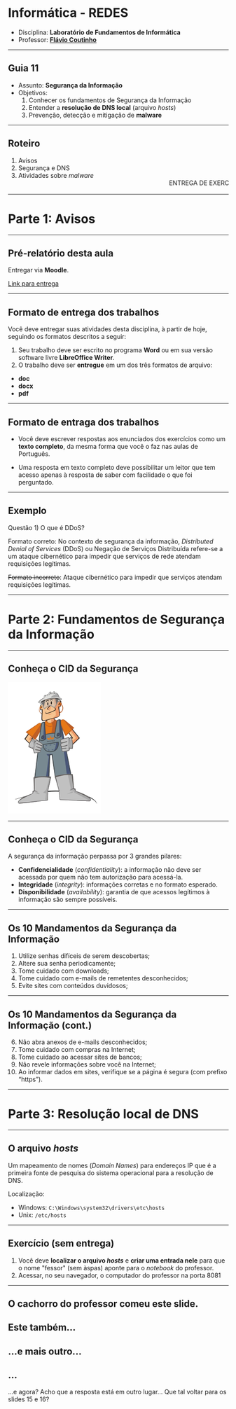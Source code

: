 # Informática - REDES

- Disciplina: **Laboratório de Fundamentos de Informática**
- Professor: **[Flávio Coutinho](mailto:coutinho@decom.cefetmg.br)**

---
## Guia 11

- Assunto: **Segurança da Informação**
- Objetivos:
  1. Conhecer os fundamentos de Segurança da Informação
  1. Entender a **resolução de DNS local** (arquivo _hosts_)
  1. Prevenção, detecção e mitigação de **malware**

---
## Roteiro

1. Avisos
1. Segurança e DNS
1. Atividades sobre _malware_
   <marquee>ENTREGA DE EXERCÍCIO via Moodle</marquee>

---
# Parte 1: Avisos

---
## Pré-relatório desta aula

Entregar via **Moodle**.

[Link para entrega](http://moodle.cefetmg.br/mod/assignment/view.php?id=13128)

---
## Formato de entrega dos trabalhos

Você deve entregar suas atividades desta disciplina, à partir de hoje, seguindo
os formatos descritos a seguir:
1. Seu trabalho deve ser escrito no programa **Word** ou em sua versão software
   livre **LibreOffice Writer**.
1. O trabalho deve ser **entregue** em um dos três formatos de arquivo:
  - **doc**
  - **docx**
  - **pdf**

---
## Formato de entraga dos trabalhos

- Você deve escrever respostas aos enunciados dos exercícios como um
  **texto completo**, da mesma forma que você o faz nas aulas de Português.

- Uma resposta em texto completo deve possibilitar um leitor que tem acesso
   apenas à resposta de saber com facilidade o que foi perguntado.

---
## Exemplo

Questão 1) O que é DDoS?

Formato correto: No contexto de segurança da informação, _Distributed Denial of Services_
(DDoS) ou Negação de Serviços Distribuída refere-se a um ataque cibernético para
impedir que serviços de rede atendam requisições legítimas.


~~Formato incorreto~~: Ataque cibernético para impedir que serviços atendam requisições
legítimas.

---
# Parte 2: Fundamentos de Segurança da Informação

---
## Conheça o CID da Segurança

![O CID da Segurança](images/cid-seguranca.png)

---
## Conheça o CID da Segurança

A segurança da informação perpassa por 3 grandes pilares:

- **Confidencialidade** (_confidentiality_): a informação não deve ser acessada
  por quem não tem autorização para acessá-la.
- **Integridade** (_integrity_): informações corretas e no formato esperado.
- **Disponibilidade** (_availability_): garantia de que acessos legítimos à
  informação são sempre possíveis.

---
## Os 10 Mandamentos da Segurança da Informação

1. Utilize senhas difíceis de serem descobertas;
2. Altere sua senha periodicamente;
3. Tome cuidado com downloads;
4. Tome cuidado com e-mails de remetentes desconhecidos;
5. Evite sites com conteúdos duvidosos;

---
## Os 10 Mandamentos da Segurança da Informação (cont.)

6. Não abra anexos de e-mails desconhecidos;
7. Tome cuidado com compras na Internet;
8. Tome cuidado ao acessar sites de bancos;
9. Não revele informações sobre você na Internet;
10. Ao informar dados em sites, verifique se a página é segura (com prefixo “https”).

---
# Parte 3: Resolução local de DNS

---
## O arquivo _hosts_

Um mapeamento de nomes (_Domain Names_) para endereços IP que é a primeira fonte
de pesquisa do sistema operacional para a resolução de DNS.

Localização:
- Windows: `C:\Windows\system32\drivers\etc\hosts`
- Unix: `/etc/hosts`

---
## Exercício (sem entrega)

1. Você deve **localizar o arquivo _hosts_** e **criar uma entrada nele** para
   que o nome "fessor" (sem àspas) aponte para o _notebook_ do professor.
2. Acessar, no seu navegador, o computador do professor na porta 8081

---
O cachorro do professor comeu este slide.
---
Este também...
---
...e mais outro...
---
...
---
...e agora? Acho que a resposta está em outro lugar... Que tal voltar para os
slides 15 e 16?

